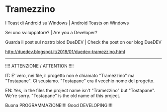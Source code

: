# Tramezzino
I Toast di Android su Windows | Android Toasts on Windows

Sei uno sviluppatore? | Are you a Developer?

Guarda il post sul nostro blod DueDEV | Check the post on our blog DueDEV

http://duedev.blogspot.it/2018/01/duedev-tramezzino.html

-----------------------------------------------

!!!! ATTENZIONE / ATTENTION !!!!

IT: E' vero, nei file, il progetto non è chiamato "Tramezzino" ma "Tostapane". Ci scusiamo. "Tostapane" era il vecchio nome del progetto.

EN: Yes, in the files the project name isn't "Tramezzino" but "Tostapane". We're sorry. "Tostapane" is the old name of this project.


Buona PROGRAMMAZIONE!!!!     Good DEVELOPING!!!!
